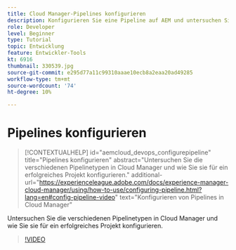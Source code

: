 ```yaml
---
title: Cloud Manager-Pipelines konfigurieren
description: Konfigurieren Sie eine Pipeline auf AEM und untersuchen Sie die verschiedenen Pipelinetypen.
role: Developer
level: Beginner
type: Tutorial
topic: Entwicklung
feature: Entwickler-Tools
kt: 6916
thumbnail: 330539.jpg
source-git-commit: e295d77a11c99310aaae10ecb8a2eaa20ad49285
workflow-type: tm+mt
source-wordcount: '74'
ht-degree: 10%

---
```



# Pipelines konfigurieren

>[!CONTEXTUALHELP]
>id="aemcloud_devops_configurepipeline"
>title="Pipelines konfigurieren"
>abstract="Untersuchen Sie die verschiedenen Pipelinetypen in Cloud Manager und wie Sie sie für ein erfolgreiches Projekt konfigurieren."
>additional-url="https://experienceleague.adobe.com/docs/experience-manager-cloud-manager/using/how-to-use/configuring-pipeline.html?lang=en#config-pipeline-video" text="Konfigurieren von Pipelines in Cloud Manager"

Untersuchen Sie die verschiedenen Pipelinetypen in Cloud Manager und wie Sie sie für ein erfolgreiches Projekt konfigurieren.

>[!VIDEO](https://video.tv.adobe.com/v/330539/?quality=12&learn=on)
